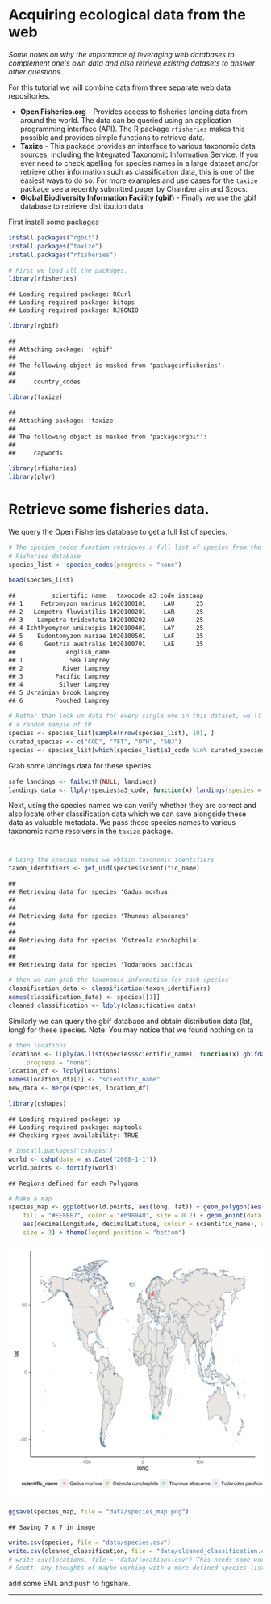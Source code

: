 
# Acquiring ecological data from the web 

*Some notes on why the importance of leveraging web databases to complement one's own data and also retrieve existing datasets to answer other questions.*

For this tutorial we will combine data from three separate web data repositories. 

* **Open Fisheries.org** - Provides access to fisheries landing data from around the world. The data can be queried using an application programming interface (API). The R package `rfisheries` makes this possible and provides simple functions to retrieve data.
* **Taxize** - This package provides an interface to various taxonomic data sources, including the Integrated Taxonomic Information Service. If you ever need to check spelling for species names in a large dataset and/or retrieve other information such as classification data, this is one of the easiest ways to do so. For more examples and use cases for the `taxize` package see a recently submitted paper by Chamberlain and Szocs. 
* **Global Biodiversity Information Facility (gbif)** - Finally we use the gbif database to retrieve distribution data


First install some packages


```r
install.packages("rgbif")
install.packages("taxize")
install.packages("rfisheries")
```



```r
# First we load all the packages.
library(rfisheries)
```

```
## Loading required package: RCurl
## Loading required package: bitops
## Loading required package: RJSONIO
```

```r
library(rgbif)
```

```
## 
## Attaching package: 'rgbif'
## 
## The following object is masked from 'package:rfisheries':
## 
##     country_codes
```

```r
library(taxize)
```

```
## 
## Attaching package: 'taxize'
## 
## The following object is masked from 'package:rgbif':
## 
##     capwords
```

```r
library(rfisheries)
library(plyr)
```

# Retrieve some fisheries data. 
We query the Open Fisheries database to get a full list of species. 

```r
# The species_codes function retrieves a full list of species from the Open
# Fisheries database
species_list <- species_codes(progress = "none")
```



```r
head(species_list)
```

```
##          scientific_name   taxocode a3_code isscaap
## 1     Petromyzon marinus 1020100101     LAU      25
## 2   Lampetra fluviatilis 1020100201     LAR      25
## 3    Lampetra tridentata 1020100202     LAO      25
## 4 Ichthyomyzon unicuspis 1020100401     LAY      25
## 5    Eudontomyzon mariae 1020100501     LAF      25
## 6      Geotria australis 1020100701     LAE      25
##              english_name
## 1             Sea lamprey
## 2           River lamprey
## 3         Pacific lamprey
## 4          Silver lamprey
## 5 Ukrainian brook lamprey
## 6         Pouched lamprey
```

```r
# Rather than look up data for every single one in this dataset, we'll pick
# a random sample of 10
species <- species_list[sample(nrow(species_list), 10), ]
curated_species <- c("COD", "YFT", "OYH", "SQJ")
species <- species_list[which(species_list$a3_code %in% curated_species), ]
```


Grab some landings data for these species



```r
safe_landings <- failwith(NULL, landings)
landings_data <- llply(species$a3_code, function(x) landings(species = x))
```


Next, using the species names we can verify whether they are correct and also locate other classification data which we can save alongside these data as valuable metadata. We pass these species names to various taxonomic name resolvers in the `taxize` package.

#

```r
# Using the species names we obtain taxonomic identifiers
taxon_identifiers <- get_uid(species$scientific_name)
```

```
## 
## Retrieving data for species 'Gadus morhua'
## 
## 
## Retrieving data for species 'Thunnus albacares'
## 
## 
## Retrieving data for species 'Ostreola conchaphila'
## 
## 
## Retrieving data for species 'Todarodes pacificus'
```

```r
# then we can grab the taxonomic information for each species
classification_data <- classification(taxon_identifiers)
names(classification_data) <- species[[1]]
cleaned_classification <- ldply(classification_data)
```

Similarly we can query the gbif database and obtain distribution data (lat, long) for these species.
Note: You may notice that we found nothing on ta



```r
# then locations
locations <- llply(as.list(species$scientific_name), function(x) gbifdata(occurrencelist(x)), 
    .progress = "none")
location_df <- ldply(locations)
names(location_df)[1] <- "scientific_name"
new_data <- merge(species, location_df)
```



```r
library(cshapes)
```

```
## Loading required package: sp
## Loading required package: maptools
## Checking rgeos availability: TRUE
```

```r
# install.packages('cshapes')
world <- cshp(date = as.Date("2008-1-1"))
world.points <- fortify(world)
```

```
## Regions defined for each Polygons
```

```r
# Make a map
species_map <- ggplot(world.points, aes(long, lat)) + geom_polygon(aes(group = group), 
    fill = "#EEEBE7", color = "#6989A0", size = 0.2) + geom_point(data = new_data, 
    aes(decimalLongitude, decimalLatitude, colour = scientific_name), alpha = 0.4, 
    size = 3) + theme(legend.position = "bottom")
```


![](data/species_map.png)


```r
ggsave(species_map, file = "data/species_map.png")
```

```
## Saving 7 x 7 in image
```

```r
write.csv(species, file = "data/species.csv")
write.csv(cleaned_classification, file = "data/cleaned_classification.csv")
# write.csv(locations, file = 'data/locations.csv') This needs some work.
# Scott, any thoughts of maybe working with a more defined species list?
```



add some EML
and push to figshare.

---


